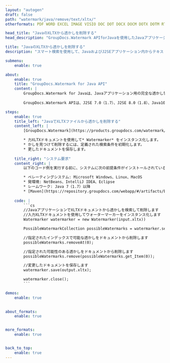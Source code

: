 ```yaml
---
layout: "autogen"
draft: false
path: "watermark/java/remove/text/xltx/"
otherformats: PDF WORD EXCEL IMAGE VISIO DOC DOT DOCX DOCM DOTX DOTM RTF TXT XLSX XLSM XLTM XLT XLS XLSB XLAM SXC PPTX PPTM PPSX PPSM POTM POT POTX PPT PPS ODT BMP GIF JPEG JP2 PNG TIFF WEBP VSD VDX VSDX VSTX VSX VSSX VSDM VSSM VSTM VTX VDW VSS VST

head_title: "JavaのXLTXから透かしを削除する"
head_description: "GroupDocs.Watermark APIforJavaを使用したJavaアプリケーション内のスマート検索を使用してXLTXドキュメントから透かしを検索して削除するJavaライブラリ."

title: "JavaのXLTXから透かしを削除する"
description: "スマート検索を使用して、JavaおよびJ2SEアプリケーション内からテキスト形式のXLTXドキュメントから透かしを見つけて削除します。特定のフォント名、色、サイズ、およびその他の一致するプロパティに基づいて透かしを検索および削除するための検索基準を定義します."

submenu:
    enable: true

about:
    enable: true
    title: "GroupDocs.Watermark for Java API"
    content: |
        GroupDocs.Watermark for Javaは、Javaアプリケーション用の完全な透かし管理ソリューションです。開発者は、次のような透かし操作操作をすばやく実行できます。すべての一般的なファイル形式のドキュメント内から、さまざまな種類の透かしを追加、編集、検索、および削除します。 PDF、Microsoft Word、Excel、PowerPoint、Visio、Eメール、画像形式など、さまざまなドキュメントのテキストと画像の透かしの操作をサポートしています。
        
        GroupDocs.Watermark APIは、J2SE 7.0（1.7）、J2SE 8.0（1.8）、Java10を含むすべての主要なオペレーティングシステムとJavaバージョンで十分にサポートされています。

steps:
    enable: true
    title_left: "JavaでXLTXファイルから透かしを削除する"
    content_left: |
        [GroupDocs.Watermark](https://products.groupdocs.com/watermark/java/)を使用すると、Java開発者は、いくつかの簡単な手順を実装することで、アプリケーションからテキスト形式の透かしを簡単に検索して削除できます。

        * 力XLTXドキュメントを使用して* Watermarker* をインスタンス化します。
        * かしを見つけて削除するには、定義された検索条件を初期化します。
        * 更したドキュメントを保存します。
        
    title_right: "システム要求"
    content_right: |
        以下のコード例を実行する前に、システムに次の前提条件がインストールされていることを確認してください。

        * ペレーティングシステム: Microsoft Windows、Linux、MacOS
        * 発環境: NetBeans、IntelliJ IDEA、Eclipse
        * レームワーク: Java 7（1.7）以降
        * [Maven](https://repository.groupdocs.com/webapp/#/artifacts/browse/tree/General/repo/com/groupdocs/groupdocs-watermark)から最新バージョンのGroupDocs.WatermarkforJavaをダウンロードします。
        
    code: |
        ```cs
        //JavaアプリケーションでXLTXドキュメントから透かしを検索して削除します
        //入力XLTXドキュメントを使用してウォーターマーカーをインスタンス化します
        Watermarker watermarker = new Watermarker(input.xltx))

        PossibleWatermarkCollection possibleWatermarks = watermarker.search();

        //指定されたインデックスで可能な透かしをドキュメントから削除します
        possibleWatermarks.removeAt(0);

        //指定された可能性のある透かしをドキュメントから削除します
        possibleWatermarks.remove(possibleWatermarks.get_Item(0));

        //変更したドキュメントを保存します
        watermarker.save(output.xltx);

        watermarker.close();
        ```        

demos:
    enable: true
        

about_formats:
    enable: true


more_formats:
    enable: true


back_to_top:
    enable: true
---
```

